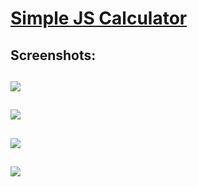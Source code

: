 # [Simple JS Calculator](https://ldrin01.github.io/WAD/MyCalculat0.r/)

  ## Screenshots:

![](https://github.com/lvcc-wad/Students/blob/master/BSIS/Bernardino-Eldrin/Simple-JS-Calculator/Screenshot/1.PNG)
--------
![](https://github.com/lvcc-wad/Students/blob/master/BSIS/Bernardino-Eldrin/Simple-JS-Calculator/Screenshot/2.PNG)
--------
![](https://github.com/lvcc-wad/Students/blob/master/BSIS/Bernardino-Eldrin/Simple-JS-Calculator/Screenshot/3.PNG)
--------
![](https://github.com/lvcc-wad/Students/blob/master/BSIS/Bernardino-Eldrin/Simple-JS-Calculator/Screenshot/4.PNG)
--------

